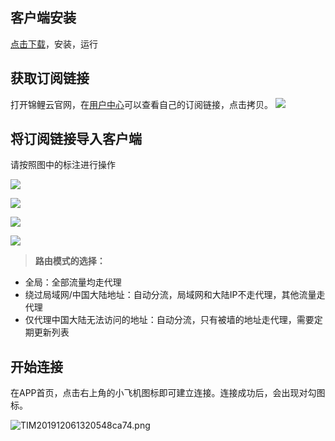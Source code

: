 

## 客户端安装

[ 点击下载](https://yun-1256050155.cos.ap-beijing.myqcloud.com/ssr/ssr-android.apk)，安装，运行

## 获取订阅链接

打开锦鲤云官网，在[用户中心](https://ssr.koicloud.space/user)可以查看自己的订阅链接，点击拷贝。
![](https://i.loli.net/2019/12/06/Zk9nJLopcsRfCWA.png)


## 将订阅链接导入客户端

请按照图中的标注进行操作

![](https://i.loli.net/2019/12/06/oEjD84lJRtPh2Bu.png)

![](https://i.loli.net/2019/12/06/dtRDGJ71MXmrvYK.png)

![](https://i.loli.net/2019/12/06/cwZ12uryA7dxFLf.png)

![](https://i.loli.net/2019/12/06/av9fhKpmNIJMsVl.png)


> **路由模式的选择：**

* 全局：全部流量均走代理
* 绕过局域网/中国大陆地址：自动分流，局域网和大陆IP不走代理，其他流量走代理
* 仅代理中国大陆无法访问的地址：自动分流，只有被墙的地址走代理，需要定期更新列表


## 开始连接

在APP首页，点击右上角的小飞机图标即可建立连接。连接成功后，会出现对勾图标。

![TIM201912061320548ca74.png](http://s3tu.com/images/2019/12/06/TIM201912061320548ca74.png)
